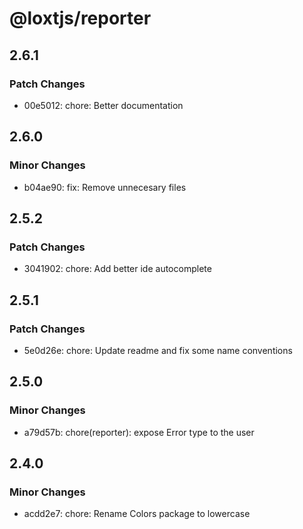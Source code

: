 # @loxtjs/reporter

## 2.6.1

### Patch Changes

- 00e5012: chore: Better documentation

## 2.6.0

### Minor Changes

- b04ae90: fix: Remove unnecesary files

## 2.5.2

### Patch Changes

- 3041902: chore: Add better ide autocomplete

## 2.5.1

### Patch Changes

- 5e0d26e: chore: Update readme and fix some name conventions

## 2.5.0

### Minor Changes

- a79d57b: chore(reporter): expose Error type to the user

## 2.4.0

### Minor Changes

- acdd2e7: chore: Rename Colors package to lowercase
